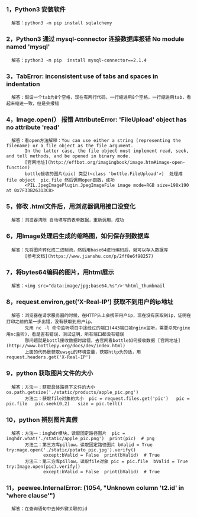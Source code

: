 ### 1，Python3 安装软件
      解答：python3 -m pip install sqlalchemy
### 2，Python3 通过 mysql-connector 连接数据库报错 No module named 'mysql'
      解答：python3 -m pip  install mysql-connector==2.1.4
### 3，TabError: inconsistent use of tabs and spaces in indentation
      解答：假设一个tab为8个空格，现在有两行代码，一行缩进用8个空格，一行缩进用tab，看起来缩进一致，但是会报错
### 4，Image.open(） 报错   AttributeError: 'FileUpload' object has no attribute 'read'
      解答：看open方法解释：You can use either a string (representing the filename) or a file object as the file argument. 
           In the latter case, the file object must implement read, seek, and tell methods, and be opened in binary mode.
           [官网地址](http://effbot.org/imagingbook/image.htm#image-open-function)
           bottle接收的图片(pic) 类型(<class 'bottle.FileUpload'>)  处理成file object  pic.file 然后调用open函数，成功
           <PIL.JpegImagePlugin.JpegImageFile image mode=RGB size=198x190 at 0x7F33B26313C8>
### 5，修改 .html文件后，用浏览器调用接口没变化
      解答：浏览器清除 自动填写的表单数据，重新调用，成功
### 6，用Image处理后生成的缩略图，如何保存到数据库
      解答：先将图片转化成二进制流，然后用base64进行编码后，就可以存入数据库
           [参考文档](https://www.jianshu.com/p/2ff8e6f98257)
### 7，将bytes64编码的图片，用html展示
      解答：<img src="data:image/jpg;base64,%s"/>'%html_thumbnail
### 8，request.environ,get('X-Real-IP') 获取不到用户的ip地址
      解答：浏览器在请求服务器的时候，在HTTP头上会携带用户ip，现在没有获取到ip，证明在打印之前的某一步出错，没有获取到用户ip。
           先用 nc -l 命令监听项目中途经过的端口(443端口被nginx监听，需要杀死nginx用nc监听)，看是否有错误，测试证明，所有端口都没有错误
           那问题就是bottl接收数据时出错，去官网看bottle如何接收数据 [官网地址](http://www.bottlepy.org/docs/dev/index.html)
           上面的代码是获取uwsgi的环境变量，获取http头的话，用request.headers.get('X-Real-IP')
### 9，python 获取图片文件的大小
      解答：方法一：获取具体路径下文件的大小 os.path.getsize('./static/products/apple_pic.png')
           方法二：获取file对象的大小  pic = request.files.get('pic')   pic = pic.file   pic.seek(0,2)   size = pic.tell()
### 10，python 辨别图片真假
      解答：方法一：imghdr模块，读取固定路径图片  pic = imghdr.what('./static/apple_pic.png')  print(pic)  # png
           方法二：第三方库pillow，读取固定路径图片 bValid = True  try:mage.open('./static/potato_pic.jpg').verify()
                  except:bValid = False  print(bValid)  # True
           方法三：第三方库pillow，读取file对象 pic = pic.file  bValid = True  try:Image.open(pic).verify() 
                  except:bValid = False  print(bValid)  # True
### 11，peewee.InternalError: (1054, "Unknown column 't2.id' in 'where clause'")
      解答：在查询语句中去掉外键关联的id
